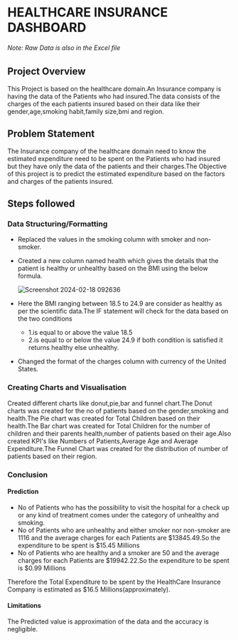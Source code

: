 # HEALTHCARE INSURANCE DASHBOARD
###### Note: Raw Data is also in the Excel file
## Project Overview
This Project is based on the healthcare domain.An Insurance company is having the data of the Patients who had insured.The data consists of the charges of the each patients insured based on their data like their gender,age,smoking habit,family size,bmi and region.

## Problem Statement 
The Insurance company of the healthcare domain need to know the estimated expenditure need to be spent on the Patients who had insured but they have only the data of the patients and their charges.The Objective of this project is to predict the estimated expenditure based on the factors and charges of the patients insured.

## Steps followed 
### Data Structuring/Formatting
- Replaced the values in the smoking column with smoker and non-smoker.
- Created a new column named health which gives the details that the patient is healthy or unhealthy based on the BMI using the below formula.
  
  ![Screenshot 2024-02-18 092636](https://github.com/Sudarson-analyst/Excel-Project/assets/159156381/d3b81011-c186-4704-b436-4bbbd27a8240)
  
- Here the BMI ranging between 18.5 to 24.9 are consider as healthy as per the scientific data.The IF statement will check for the data based on the two conditions
    - 1.is equal to or above the value 18.5
    - 2.is equal to or below the value 24.9
  if both condition is satisfied it returns healthy else unhealthy.
- Changed the format of the charges column with currency of the United States.

### Creating Charts and Visualisation
Created different charts like donut,pie,bar and funnel chart.The Donut charts was created for the no of patients based on the gender,smoking and health.The Pie chart was created for Total Children based on their health.The Bar chart was created for Total Children for the number of children and their parents health,number of patients based on their age.Also created KPI's like Numbers of Patients,Average Age and Average Expenditure.The Funnel Chart was created for the distribution of number of patients based on their region.

### Conclusion
#### Prediction

- No of Patients who has the possibility to visit the hospital for a check up or any kind of treatment comes under the category of unhealthy and smoking.
- No of Patients who are unhealthy and either smoker nor non-smoker are 1116 and the average charges for each Patients are $13845.49.So the expenditure to be spent is $15.45 Millions
- No of Patients who are healthy and a smoker are 50 and the average charges for each Patients are $19942.22.So the expenditure to be spent is $0.99 Millions

Therefore the Total Expenditure to be spent by the HealthCare Insurance Company is estimated as $16.5 Millions(approximately).

#### Limitations
The Predicted value is approximation of the data and the accuracy is negligible.
